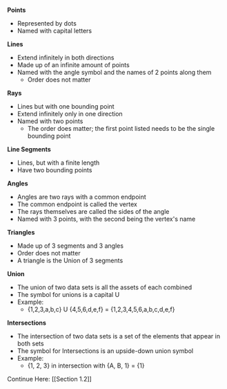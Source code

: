 **Points**
- Represented by dots
- Named with capital letters

**Lines**
- Extend infinitely in both directions
- Made up of an infinite amount of points
- Named with the angle symbol and the names of 2 points along them
	- Order does not matter

**Rays**
- Lines but with one bounding point
- Extend infinitely only in one direction
- Named with two points
	- The order does matter; the first point listed needs to be the single bounding point

**Line Segments**
- Lines, but with a finite length
- Have two bounding points

**Angles**
- Angles are two rays with a common endpoint
- The common endpoint is called the vertex
- The rays themselves are called the sides of the angle
- Named with 3 points, with the second being the vertex's name

**Triangles**
- Made up of 3 segments and 3 angles
- Order does not matter
- A triangle is the Union of 3 segments

**Union**
- The union of two data sets is all the assets of each combined
- The symbol for unions is a capital U
- Example:
	- {1,2,3,a,b,c} U {4,5,6,d,e,f} = {1,2,3,4,5,6,a,b,c,d,e,f}

**Intersections**
- The intersection of two data sets is a set of the elements that appear in both sets
- The symbol for Intersections is an upside-down union symbol
- Example:
	- {1, 2, 3} in intersection with {A, B, 1} = {1}

Continue Here:
[[Section 1.2]]